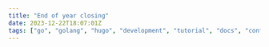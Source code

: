 ```yaml
---
title: "End of year closing"
date: 2023-12-22T18:07:01Z
tags: ["go", "golang", "hugo", "development", "tutorial", "docs", "configuration"]
---
```

